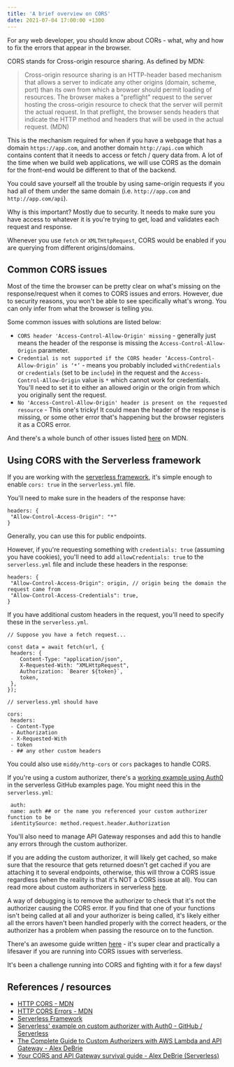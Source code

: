 ```yaml
---
title: 'A brief overview on CORS'
date: 2021-07-04 17:00:00 +1300
---
```


For any web developer, you should know about CORs - what, why and how to fix the errors that appear in the browser.

CORS stands for Cross-origin resource sharing. As defined by MDN:

> Cross-origin resource sharing is an HTTP-header based mechanism that allows a server to indicate any other origins (domain, scheme, port) than its own from which a browser should permit loading of resources. The browser makes a "preflight" request to the server hosting the cross-origin resource to check that the server will permit the actual request. In that preflight, the browser sends headers that indicate the HTTP method and headers that will be used in the actual request. (MDN)

This is the mechanism required for when if you have a webpage that has a domain `https://app.com`, and another domain `http://api.com` which contains content that it needs to access or fetch / query data from.
A lot of the time when we build web applications, we will use CORS as the domain for the front-end would be different to that of the backend.

You could save yourself all the trouble by using same-origin requests if you had all of them under the same domain (i.e. `http://app.com` and `http://app.com/api`).

Why is this important? Mostly due to security. It needs to make sure you have access to whatever it is you're trying to get, load and validates each request and response.

Whenever you use `fetch` or `XMLTHttpRequest`, CORS would be enabled if you are querying from different origins/domains.

## Common CORS issues

Most of the time the browser can be pretty clear on what's missing on the response/request when it comes to CORS issues and errors. However, due to security reasons, you won't be able to see specifically what's wrong. You can only infer from what the browser is telling you.

Some common issues with solutions are listed below:

- `CORS header 'Access-Control-Allow-Origin' missing` - generally just means the header of the response is missing the `Access-Control-Allow-Origin` parameter.
- `Credential is not supported if the CORS header ‘Access-Control-Allow-Origin’ is ‘*’` - means you probably included `withCredentials` or `credentials` (set to be `include`) in the request and the `Access-Control-Allow-Origin` value is `*` which cannot work for credentials. You'll need to set it to either an allowed origin or the origin from which you originally sent the request.
- `No 'Access-Control-Allow-Origin' header is present on the requested resource` - This one's tricky! It could mean the header of the response is missing, or some other error that's happening but the browser registers it as a CORS error.

And there's a whole bunch of other issues listed [here](https://developer.mozilla.org/en-US/docs/Web/HTTP/CORS/Errors) on MDN.

## Using CORS with the Serverless framework

If you are working with the [serverless framework](https://www.serverless.com/), it's simple enough to enable `cors: true` in the `serverless.yml` file.

You'll need to make sure in the headers of the response have:

```
headers: {
 "Allow-Control-Access-Origin": "*"
}

```

Generally, you can use this for public endpoints.

However, if you're requesting something with `credentials: true` (assuming you have cookies), you'll need to add `allowCredentials: true` to the `serverless.yml` file and include these headers in the response:

```
headers: {
 "Allow-Control-Access-Origin": origin, // origin being the domain the request came from
 "Allow-Control-Access-Credentials": true,
}

```

If you have additional custom headers in the request, you'll need to specify these in the `serverless.yml`.

```
// Suppose you have a fetch request...

const data = await fetch(url, {
 headers: {
    Content-Type: "application/json",
    X-Requested-With: "XMLHttpRequest",
    Authorization: `Bearer ${token}`,
    token,
 },
});

// serverless.yml should have

cors:
 headers:
 - Content-Type
 - Authorization
 - X-Requested-With
 - token
 - ## any other custom headers

```

You could also use `middy/http-cors` or `cors` packages to handle CORS.

If you're using a custom authorizer, there's a [working example using Auth0](https://github.com/serverless/examples/tree/master/aws-node-auth0-custom-authorizers-api) in the serverless GitHub examples page. You might need this in the `serverless.yml`:

```
 auth:
 name: auth ## or the name you referenced your custom authorizer function to be
 identitySource: method.request.header.Authorization

```

You'll also need to manage API Gateway responses and add this to handle any errors through the custom authorizer.

If you are adding the custom authorizer, it will likely get cached, so make sure that the resource that gets returned doesn't get cached if you are attaching it to several endpoints, otherwise, this will throw a CORS issue regardless (when the reality is that it's NOT a CORS issue at all). You can read more about custom authorizers in serverless [here](https://www.alexdebrie.com/posts/lambda-custom-authorizers/).

A way of debugging is to remove the authorizer to check that it's not the authorizer causing the CORS error. If you find that one of your functions isn't being called at all and your authorizer is being called, it's likely either all the errors haven't been handled properly with the correct headers, or the authorizer has a problem when passing the resource on to the function.

There's an awesome guide written [here](https://www.serverless.com/blog/cors-api-gateway-survival-guide) - it's super clear and practically a lifesaver if you are running into CORS issues with serverless.

It's been a challenge running into CORS and fighting with it for a few days!

## References / resources

- [HTTP CORS - MDN](https://developer.mozilla.org/en-US/docs/Web/HTTP/CORS)
- [HTTP CORS Errors - MDN](https://developer.mozilla.org/en-US/docs/Web/HTTP/CORS/Errors)
- [Serverless Framework](https://www.serverless.com/)
- [Serverless' example on custom authorizer with Auth0 - GitHub / Serverless](https://github.com/serverless/examples/tree/master/aws-node-auth0-custom-authorizers-api)
- [The Complete Guide to Custom Authorizers with AWS Lambda and API Gateway - Alex DeBrie](https://www.alexdebrie.com/posts/lambda-custom-authorizers/)
- [Your CORS and API Gateway survival guide - Alex DeBrie (Serverless)](https://www.serverless.com/blog/cors-api-gateway-survival-guide)
